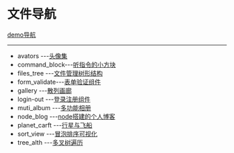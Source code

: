 # 文件导航
[demo导航][1]

----------


 - avators      ---[头像集][2]
 - command_block---[听指令的小方块][3]
 - files_tree   ---[文件管理树形结构][4]
 - form_validate---[表单验证组件][5]
 - gallery      ---[散列画廊][6]
 - login-out    ---[登录注册组件][7]
 - muti_album   ---[多功能相册][8]
 - node_blog    ---[node搭建的个人博客][9]
 - planet_carft ---[行星与飞船][10]
 - sort_view    ---[冒泡排序可视化][11]
 - tree_alth    ---[多叉树遍历][12]




  [1]: http://blog.zxrcool.com/MyCollections/
  [2]: https://github.com/jabbla/MyCollections/tree/master/avators
  [3]: https://github.com/jabbla/MyCollections/tree/master/command_block
  [4]: https://github.com/jabbla/MyCollections/tree/master/files_tree
  [5]: https://github.com/jabbla/MyCollections/tree/master/form_validate
  [6]: https://github.com/jabbla/MyCollections/tree/master/gallery
  [7]: https://github.com/jabbla/MyCollections/tree/master/login-out
  [8]: https://github.com/jabbla/MyCollections/tree/master/muti_album
  [9]: https://github.com/jabbla/MyCollections/tree/master/node_blog
  [10]: https://github.com/jabbla/MyCollections/tree/master/planet_carft
  [11]: https://github.com/jabbla/MyCollections/tree/master/sort_view
  [12]: https://github.com/jabbla/MyCollections/tree/master/tree_alth